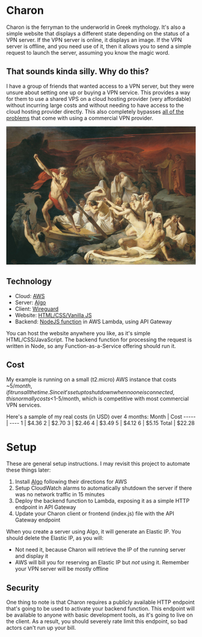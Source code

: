 # Charon

Charon is the ferryman to the underworld in Greek mythology. It's also a simple website that displays a different state depending on the status of a VPN server. If the VPN server is online, it displays an image. If the VPN server is offline, and you need use of it, then it allows you to send a simple request to launch the server, assuming you know the magic word.

## That sounds kinda silly. Why do this?

I have a group of friends that wanted access to a VPN server, but they were unsure about setting one up or buying a VPN service. This provides a way for them to use a shared VPS on a cloud hosting provider (very affordable) without incurring large costs and without needing to have access to the cloud hosting provider directly. This also completely bypasses [all of the problems](https://gist.github.com/kennwhite/1f3bc4d889b02b35d8aa) that come with using a commercial VPN provider.

![Painting of Kharon crossing the river Styx](client/assets/1200px-Lytovchenko_Olexandr_Kharon.jpg "Kharon by Olexandr Lytovchenko")

## Technology

- Cloud: [AWS](https://aws.amazon.com/)
- Server: [Algo](https://github.com/trailofbits/algo)
- Client: [Wireguard](https://www.wireguard.com/)
- Website: [HTML/CSS/Vanilla JS](https://github.com/rchillard/charon/blob/master/client/)
- Backend: [NodeJS function](https://github.com/rchillard/charon/blob/master/lambda/index.js) in AWS Lambda, using API Gateway

You can host the website anywhere you like, as it's simple HTML/CSS/JavaScript. The backend function for processing the request is written in Node, so any Function-as-a-Service offering should run it.

## Cost

My example is running on a small (t2.micro) AWS instance that costs ~$5/month, if it runs all the time.  Since it's setup to shutdown when no one is connected, this normally costs <$1-5/month, which is competitive with most commercial VPN services.

Here's a sample of my real costs (in USD) over 4 months:
Month | Cost
----- | ----
1 | $4.36
2     | $2.70
3 | $2.46
4     | $3.49
5 | $4.12
6     | $5.15
Total | \$22.28

# Setup

These are general setup instructions. I may revisit this project to automate these things later:

1. Install [Algo](https://github.com/trailofbits/algo) following their directions for AWS
2. Setup CloudWatch alarms to automatically shutdown the server if there was no network traffic in 15 minutes
3. Deploy the backend function to Lambda, exposing it as a simple HTTP endpoint in API Gateway
4. Update your Charon client or frontend (index.js) file with the API Gateway endpoint

When you create a server using Algo, it will generate an Elastic IP. You should delete the Elastic IP, as you will:

- Not need it, because Charon will retrieve the IP of the running server and display it
- AWS will bill you for reserving an Elastic IP but _not_ using it. Remember your VPN server will be mostly offline

## Security

One thing to note is that Charon requires a publicly available HTTP endpoint that's going to be used to activate your backend function. This endpoint will be available to anyone with basic development tools, as it's going to live on the client. As a result, you should severely rate limit this endpoint, so bad actors can't run up your bill.
